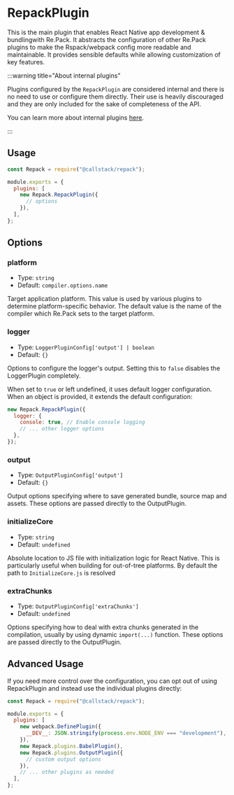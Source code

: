 # RepackPlugin

This is the main plugin that enables React Native app development & bundlingwith Re.Pack. It abstracts the configuration of other Re.Pack plugins to make the Rspack/webpack config more readable and maintainable. It provides sensible defaults while allowing customization of key features.

:::warning title="About internal plugins"

Plugins configured by the `RepackPlugin` are considered internal and there is no need to use or configure them directly. Their use is heavily discouraged and they are only included for the sake of completeness of the API.

You can learn more about internal plugins [here](/api/plugins/internal).

:::

## Usage

```js title="rspack.config.cjs"
const Repack = require("@callstack/repack");

module.exports = {
  plugins: [
    new Repack.RepackPlugin({
      // options
    }),
  ],
};
```

## Options

### platform

- Type: `string`
- Default: `compiler.options.name`

Target application platform. This value is used by various plugins to determine platform-specific behavior. The default value is the name of the compiler which Re.Pack sets to the target platform.

### logger

- Type: `LoggerPluginConfig['output'] | boolean`
- Default: `{}`

Options to configure the logger's output. Setting this to `false` disables the LoggerPlugin completely.

When set to `true` or left undefined, it uses default logger configuration. When an object is provided, it extends the default configuration:

```js
new Repack.RepackPlugin({
  logger: {
    console: true, // Enable console logging
    // ... other logger options
  },
});
```

### output

- Type: `OutputPluginConfig['output']`
- Default: `{}`

Output options specifying where to save generated bundle, source map and assets. These options are passed directly to the OutputPlugin.

### initializeCore

- Type: `string`
- Default: `undefined`

Absolute location to JS file with initialization logic for React Native. This is particularly useful when building for out-of-tree platforms. By default the path to `InitializeCore.js` is resolved

### extraChunks

- Type: `OutputPluginConfig['extraChunks']`
- Default: `undefined`

Options specifying how to deal with extra chunks generated in the compilation, usually by using dynamic `import(...)` function. These options are passed directly to the OutputPlugin.

## Advanced Usage

If you need more control over the configuration, you can opt out of using RepackPlugin and instead use the individual plugins directly:

```js
const Repack = require("@callstack/repack");

module.exports = {
  plugins: [
    new webpack.DefinePlugin({
      __DEV__: JSON.stringify(process.env.NODE_ENV === "development"),
    }),
    new Repack.plugins.BabelPlugin(),
    new Repack.plugins.OutputPlugin({
      // custom output options
    }),
    // ... other plugins as needed
  ],
};
```
